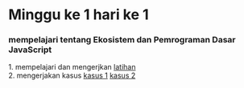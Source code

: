 <strong><h1>Minggu ke 1 hari ke 1 </h1></strong> 
<h3>mempelajari tentang Ekosistem dan Pemrograman Dasar JavaScript</h3> 
1. mempelajari dan mengerjkan <a href="https://github.com/ajisukmo44/praxis-academy/blob/master/novice/01-01/latihan/main.js">latihan </a> <br>
2. mengerjakan kasus   <a href="https://github.com/ajisukmo44/praxis-academy/blob/master/novice/01-01/kasus/main1.js">kasus 1</a> <a href="https://github.com/ajisukmo44/praxis-academy/blob/master/novice/01-01/kasus/main2.js">kasus 2</a>
